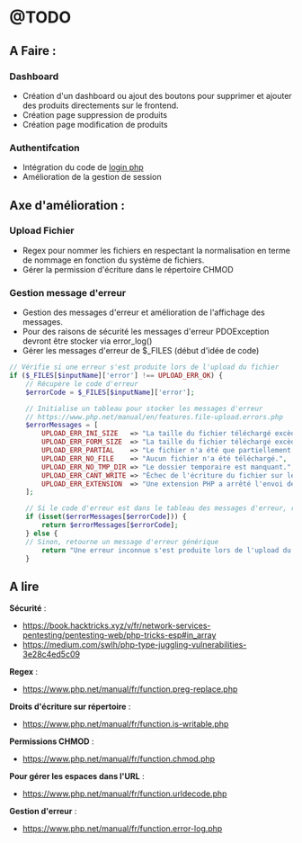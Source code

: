 # @TODO

## A Faire :

### Dashboard
- Création d'un dashboard ou ajout des boutons pour supprimer et ajouter des produits directements sur le frontend.
- Création page suppression de produits
- Création page modification de produits

### Authentifcation
- Intégration du code de [login php](https://github.com/gpuberos/login_php)
- Amélioration de la gestion de session

## Axe d'amélioration :

### Upload Fichier
- Regex pour nommer les fichiers en respectant la normalisation en terme de nommage en fonction du système de fichiers.
- Gérer la permission d'écriture dans le répertoire CHMOD

### Gestion message d'erreur
- Gestion des messages d'erreur et amélioration de l'affichage des messages.
- Pour des raisons de sécurité les messages d'erreur PDOException devront être stocker via error_log()
- Gérer les messages d'erreur de $_FILES (début d'idée de code)
```php
// Vérifie si une erreur s'est produite lors de l'upload du fichier
if ($_FILES[$inputName]['error'] !== UPLOAD_ERR_OK) {
    // Récupère le code d'erreur
    $errorCode = $_FILES[$inputName]['error'];

    // Initialise un tableau pour stocker les messages d'erreur
    // https://www.php.net/manual/en/features.file-upload.errors.php
    $errorMessages = [
        UPLOAD_ERR_INI_SIZE   => "La taille du fichier téléchargé excède la valeur upload_max_filesize dans php.ini.",
        UPLOAD_ERR_FORM_SIZE  => "La taille du fichier téléchargé excède la valeur de MAX_FILE_SIspécifiée dans le formulaire HTML.",
        UPLOAD_ERR_PARTIAL    => "Le fichier n'a été que partiellement téléchargé.",
        UPLOAD_ERR_NO_FILE    => "Aucun fichier n'a été téléchargé.",
        UPLOAD_ERR_NO_TMP_DIR => "Le dossier temporaire est manquant.",
        UPLOAD_ERR_CANT_WRITE => "Échec de l'écriture du fichier sur le disque.",
        UPLOAD_ERR_EXTENSION  => "Une extension PHP a arrêté l'envoi de fichier."
    ];

    // Si le code d'erreur est dans le tableau des messages d'erreur, retourne moi le message d'erreur correspondant
    if (isset($errorMessages[$errorCode])) {
        return $errorMessages[$errorCode];
    } else {
    // Sinon, retourne un message d'erreur générique
        return "Une erreur inconnue s'est produite lors de l'upload du fichier.";
    }
```

## A lire

**Sécurité** :
- https://book.hacktricks.xyz/v/fr/network-services-pentesting/pentesting-web/php-tricks-esp#in_array
- https://medium.com/swlh/php-type-juggling-vulnerabilities-3e28c4ed5c09

**Regex** :
- https://www.php.net/manual/fr/function.preg-replace.php

**Droits d'écriture sur répertoire** :
- https://www.php.net/manual/fr/function.is-writable.php

**Permissions CHMOD** :
- https://www.php.net/manual/fr/function.chmod.php

**Pour gérer les espaces dans l'URL** :
- https://www.php.net/manual/fr/function.urldecode.php

**Gestion d'erreur** :
- https://www.php.net/manual/fr/function.error-log.php